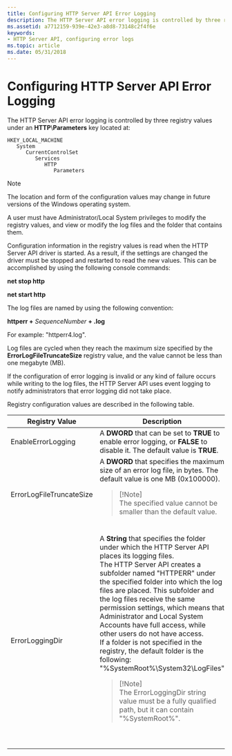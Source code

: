```yaml
---
title: Configuring HTTP Server API Error Logging
description: The HTTP Server API error logging is controlled by three registry values under an HTTP\\Parameters key.
ms.assetid: a7712159-939e-42e3-a8d8-73148c2f4f6e
keywords:
- HTTP Server API, configuring error logs
ms.topic: article
ms.date: 05/31/2018
---
```


# Configuring HTTP Server API Error Logging

The HTTP Server API error logging is controlled by three registry values under an **HTTP**\\**Parameters** key located at:

```
HKEY_LOCAL_MACHINE
   System
      CurrentControlSet
         Services
            HTTP
               Parameters
```

> [!Note]  
> The location and form of the configuration values may change in future versions of the Windows operating system.

 

A user must have Administrator/Local System privileges to modify the registry values, and view or modify the log files and the folder that contains them.

Configuration information in the registry values is read when the HTTP Server API driver is started. As a result, if the settings are changed the driver must be stopped and restarted to read the new values. This can be accomplished by using the following console commands:

**net stop http**

**net start http**

The log files are named by using the following convention:

**httperr +** *SequenceNumber* **+ .log**

For example: "httperr4.log".

Log files are cycled when they reach the maximum size specified by the **ErrorLogFileTruncateSize** registry value, and the value cannot be less than one megabyte (MB).

If the configuration of error logging is invalid or any kind of failure occurs while writing to the log files, the HTTP Server API uses event logging to notify administrators that error logging did not take place.

Registry configuration values are described in the following table.



<table>
<colgroup>
<col style="width: 50%" />
<col style="width: 50%" />
</colgroup>
<thead>
<tr class="header">
<th>Registry Value</th>
<th>Description</th>
</tr>
</thead>
<tbody>
<tr class="odd">
<td><span id="EnableErrorLogging"></span><span id="enableerrorlogging"></span><span id="ENABLEERRORLOGGING"></span>EnableErrorLogging<br/></td>
<td>A <strong>DWORD</strong> that can be set to <strong>TRUE</strong> to enable error logging, or <strong>FALSE</strong> to disable it. The default value is <strong>TRUE</strong>.<br/></td>
</tr>
<tr class="even">
<td><span id="ErrorLogFileTruncateSize"></span><span id="errorlogfiletruncatesize"></span><span id="ERRORLOGFILETRUNCATESIZE"></span>ErrorLogFileTruncateSize<br/></td>
<td>A <strong>DWORD</strong> that specifies the maximum size of an error log file, in bytes. The default value is one MB (0x100000).<br/>
<blockquote>
[!Note]<br />
The specified value cannot be smaller than the default value.
</blockquote>
<br/></td>
</tr>
<tr class="odd">
<td><span id="ErrorLoggingDir"></span><span id="errorloggingdir"></span><span id="ERRORLOGGINGDIR"></span>ErrorLoggingDir<br/></td>
<td>A <strong>String</strong> that specifies the folder under which the HTTP Server API places its logging files. <br/> The HTTP Server API creates a subfolder named &quot;HTTPERR&quot; under the specified folder into which the log files are placed. This subfolder and the log files receive the same permission settings, which means that Administrator and Local System Accounts have full access, while other users do not have access.<br/> If a folder is not specified in the registry, the default folder is the following:<br/> &quot;%SystemRoot%\System32\LogFiles&quot;<br/>
<blockquote>
[!Note]<br />
The ErrorLoggingDir string value must be a fully qualified path, but it can contain &quot;%SystemRoot%&quot;.
</blockquote>
<br/> <br/></td>
</tr>
</tbody>
</table>



 

 

 





